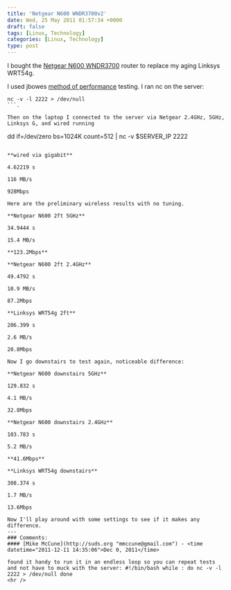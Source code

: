 ```yaml
---
title: 'Netgear N600 WNDR3700v2'
date: Wed, 25 May 2011 01:57:34 +0000
draft: false
tags: [Linux, Technology]
categories: [Linux, Technology]
type: post
---
```


I bought the [Netgear N600 WNDR3700](http://www.netgear.com/home/products/wirelessrouters/high-performance/WNDR3700.aspx) router to replace my aging Linksys WRT54g.

I used jbowes [method of performance](http://jbowes.wordpress.com/2010/10/13/measuring-network-speeds-with-netcat-and-dd/) testing. I ran nc on the server:

```
nc -v -l 2222 > /dev/null
```.

Then on the laptop I connected to the server via Netgear 2.4GHz, 5GHz, Linksys G, and wired running

```
dd if=/dev/zero bs=1024K count=512 | nc -v $SERVER\_IP 2222
```. For a baseline here is the gigabit wired connection.

**wired via gigabit**

4.62219 s

116 MB/s

928Mbps

Here are the preliminary wireless results with no tuning.

**Netgear N600 2ft 5GHz**

34.9444 s

15.4 MB/s

**123.2Mbps**

**Netgear N600 2ft 2.4GHz**

49.4792 s

10.9 MB/s

87.2Mbps

**Linksys WRT54g 2ft**

206.399 s

2.6 MB/s

20.8Mbps

Now I go downstairs to test again, noticeable difference:

**Netgear N600 downstairs 5GHz**

129.832 s

4.1 MB/s

32.8Mbps

**Netgear N600 downstairs 2.4GHz**

103.783 s

5.2 MB/s

**41.6Mbps**

**Linksys WRT54g downstairs**

308.374 s

1.7 MB/s

13.6Mbps

Now I'll play around with some settings to see if it makes any difference.
---
### Comments:
#### [Mike McCune](http://suds.org "mmccune@gmail.com") - <time datetime="2011-12-11 14:35:06">Dec 0, 2011</time>

found it handy to run it in an endless loop so you can repeat tests and not have to muck with the server: #!/bin/bash while : do nc -v -l 2222 > /dev/null done
<hr />
